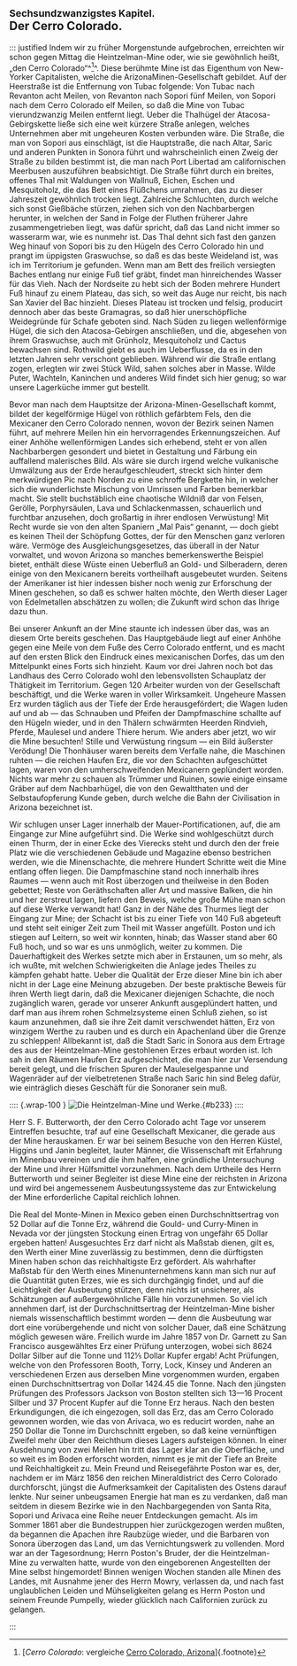 ## <small>Sechsundzwanzigstes Kapitel.</small><br />Der Cerro Colorado.

::: justified
Indem wir zu früher Morgenstunde aufgebrochen, erreichten wir schon gegen Mittag
die Heintzelman-Mine oder, wie sie gewöhnlich heißt, „den Cerro Colorado“^[^2601]^. Diese
berühmte Mine ist das Eigenthum von New-Yorker Capitalisten, welche die
ArizonaMinen-Gesellschaft gebildet. Auf der Heerstraße ist die Entfernung von
Tubac folgende: Von Tubac nach Revanton acht Meilen, von Revanton nach Sopori
fünf Meilen, von Sopori nach dem Cerro Colorado elf Meilen, so daß die Mine von
Tubac vierundzwanzig Meilen entfernt liegt. Ueber die Thalhügel der
Atacosa-Gebirgskette ließe sich eine weit kürzere Straße anlegen, welches
Unternehmen aber mit ungeheuren Kosten verbunden wäre. Die Straße, die man von
Sopori aus einschlägt, ist die Hauptstraße, die nach Altar, Saric und anderen
Punkten in Sonora führt und wahrscheinlich einen Zweig der Straße zu bilden
bestimmt ist, die man nach Port Libertad am californischen Meerbusen auszuführen
beabsichtigt. Die Straße führt durch ein breites, offenes Thal mit Waldungen von
Wallnuß, Eichen, Eschen und Mesquitoholz, die das Bett eines Flüßchens umrahmen,
das zu dieser Jahreszeit gewöhnlich trocken liegt. Zahlreiche Schluchten, durch
welche sich sonst Gießbäche stürzen, ziehen sich von den Nachbarbergen herunter,
in welchen der Sand in Folge der Fluthen früherer Jahre zusammengetrieben liegt,
was dafür spricht, daß das Land nicht immer so wasserarm war, wie es nunmehr
ist. Das Thal dehnt sich fast den ganzen Weg hinauf von Sopori bis zu den Hügeln
des Cerro Colorado hin und prangt im üppigsten Graswuchse, so daß es das beste
Weideland ist, was ich im Territorium je gefunden. Wenn man am Bett des freilich
versiegten Baches entlang nur einige Fuß tief gräbt, findet man hinreichendes
Wasser für das Vieh. Nach der Nordseite zu hebt sich der Boden mehrere Hundert
Fuß hinauf zu einem Plateau, das sich, so weit das Auge nur reicht, bis nach San
Xavier del Bac hinzieht. Dieses Plateau ist trocken und felsig, producirt
dennoch aber das beste Gramagras, so daß hier unerschöpfliche Weidegründe für
Schafe geboten sind. Nach Süden zu liegen wellenförmige Hügel, die sich den
Atacosa-Gebirgen anschließen, und die, abgesehen von ihrem Graswuchse, auch mit
Grünholz, Mesquitoholz und Cactus bewachsen sind. Rothwild giebt es auch im
Ueberflusse, da es in den letzten Jahren sehr verschont geblieben. Während wir
die Straße entlang zogen, erlegten wir zwei Stück Wild, sahen solches aber in
Masse. Wilde Puter, Wachteln, Kaninchen und anderes Wild findet sich hier genug;
so war unsere Lagerküche immer gut bestellt.

Bevor man nach dem Hauptsitze der Arizona-Minen-Gesellschaft kommt, bildet der
kegelförmige Hügel von röthlich gefärbtem Fels, den die Mexicaner den Cerro
Colorado nennen, wovon der Bezirk seinen Namen führt, auf mehrere Meilen hin ein
hervorragendes Erkennungszeichen. Auf einer Anhöhe wellenförmigen Landes sich
erhebend, steht er von allen Nachbarbergen gesondert und bietet in Gestaltung
und Färbung ein auffallend malerisches Bild. Als wäre sie durch irgend welche
vulkanische Umwälzung aus der Erde heraufgeschleudert, streckt sich hinter dem
merkwürdigen Pic nach Norden zu eine schroffe Bergkette hin, in welcher sich die
wunderlichste Mischung von Umrissen und Farben bemerkbar macht. Sie stellt
buchstäblich eine chaotische Wildniß dar von Felsen, Gerölle, Porphyrsäulen,
Lava und Schlackenmassen, schauerlich und furchtbar anzusehen, doch großartig in
ihrer endlosen Verwüstung! Mit Recht wurde sie von den alten Spaniern „Mal Pais“
genannt, — doch giebt es keinen Theil der Schöpfung Gottes, der für den Menschen
ganz verloren wäre. Vermöge des Ausgleichungsgesetzes, das überall in der Natur
vorwaltet, und wovon Arizona so manches bemerkenswerthe Beispiel bietet, enthält
diese Wüste einen Ueberfluß an Gold- und Silberadern, deren einige von den
Mexicanern bereits vortheilhaft ausgebeutet wurden. Seitens der Amerikaner ist
hier indessen bisher noch wenig zur Erforschung der Minen geschehen, so daß es
schwer halten möchte, den Werth dieser Lager von Edelmetallen abschätzen zu
wollen; die Zukunft wird schon das Ihrige dazu thun.

Bei unserer Ankunft an der Mine staunte ich indessen über das, was an diesem
Orte bereits geschehen. Das Hauptgebäude liegt auf einer Anhöhe gegen eine Meile
von dem Fuße des Cerro Colorado entfernt, und es macht auf den ersten Blick den
Eindruck eines mexicanischen Dorfes, das um den Mittelpunkt eines Forts sich
hinzieht. Kaum vor drei Jahren noch bot das Landhaus des Cerro Colorado wohl den
lebensvollsten Schauplatz der Thätigkeit im Territorium. Gegen 120 Arbeiter
wurden von der Gesellschaft beschäftigt, und die Werke waren in voller
Wirksamkeit. Ungeheure Massen Erz wurden täglich aus der Tiefe der Erde
herausgefördert; die Wagen luden auf und ab — das Schnauben und Pfeifen der
Dampfmaschine schallte auf den Hügeln wieder, und in den Thälern schwärmten
Heerden Rindvieh, Pferde, Maulesel und andere Thiere herum. Wie anders aber
jetzt, wo wir die Mine besuchten! Stille und Verwüstung ringsum — ein Bild
äußerster Verödung! Die Thonhäuser waren bereits dem Verfalle nahe, die
Maschinen ruhten — die reichen Haufen Erz, die vor den Schachten aufgeschüttet
lagen, waren von den umherschweifenden Mexicanern geplündert worden. Nichts war
mehr zu schauen als Trümmer und Ruinen, sowie einige einsame Gräber auf dem
Nachbarhügel, die von den Gewaltthaten und der Selbstaufopferung Kunde geben,
durch welche die Bahn der Civilisation in Arizona bezeichnet ist.

Wir schlugen unser Lager innerhalb der Mauer-Portificationen, auf, die am
Eingange zur Mine aufgeführt sind. Die Werke sind wohlgeschützt durch einen
Thurm, der in einer Ecke des Vierecks steht und durch den der freie Platz wie
die verschiedenen Gebäude und Magazine ebenso bestrichen werden, wie die
Minenschachte, die mehrere Hundert Schritte weit die Mine entlang offen liegen.
Die Dampfmaschine stand noch innerhalb ihres Raumes — wenn auch mit Rost
überzogen und theilweise in den Boden gebettet; Reste von Geräthschaften aller
Art und massive Balken, die hin und her zerstreut lagen, liefern den Beweis,
welche große Mühe man schon auf diese Werke verwandt hat! Ganz in der Nähe des
Thurmes liegt der Eingang zur Mine; der Schacht ist bis zu einer Tiefe von 140
Fuß abgeteuft und steht seit einiger Zeit zum Theil mit Wasser angefüllt. Poston
und ich stiegen auf Leitern, so weit wir konnten, hinab; das Wasser stand aber
60 Fuß hoch, und so war es uns unmöglich, weiter zu kommen. Die Dauerhaftigkeit
des Werkes setzte mich aber in Erstaunen, um so mehr, als ich wußte, mit welchen
Schwierigkeiten die Anlage jedes Theiles zu kämpfen gehabt hatte. Ueber die
Qualität der Erze dieser Mine bin ich aber nicht in der Lage eine Meinung
abzugeben. Der beste praktische Beweis für ihren Werth liegt darin, daß die
Mexicaner diejenigen Schachte, die noch zugänglich waren, gerade vor unserer
Ankunft ausgeplündert hatten, und darf man aus ihrem rohen Schmelzsysteme einen
Schluß ziehen, so ist kaum anzunehmen, daß sie ihre Zeit damit verschwendet
hätten, Erz von winzigem Werthe zu rauben und es durch ein Apachenland über die
Grenze zu schleppen! Allbekannt ist, daß die Stadt Saric in Sonora aus dem
Ertrage des aus der Heintzelman-Mine gestohlenen Erzes erbaut worden ist. Ich
sah in den Räumen Haufen Erz aufgeschichtet, die man hier zur Versendung bereit
gelegt, und die frischen Spuren der Mauleselgespanne und Wagenräder auf der
vielbetretenen Straße nach Saric hin sind Beleg dafür, wie einträglich dieses
Geschäft für die Sonoraner sein muß.

:::: {.wrap-100 }
![Die Heintzelman-Mine und Werke.](Abenteuer_im_Apachenlande_0233.jpg "Die Heintzelman-Mine und Werke."){#b233}
::::

Herr S. F. Butterworth, der den Cerro Colorado acht Tage vor unserem Eintreffen
besuchte, traf auf eine Gesellschaft Mexicaner, die gerade aus der Mine
herauskamen. Er war bei seinem Besuche von den Herren Küstel, Higgins und Janin
begleitet, lauter Männer, die Wissenschaft mit Erfahrung im Minenbau vereinen
und die ihm halfen, eine gründliche Untersuchung der Mine und ihrer Hülfsmittel
vorzunehmen. Nach dem Urtheile des Herrn Butterworth und seiner Begleiter ist
diese Mine eine der reichsten in Arizona und wird bei angemessenem
Ausbeutungssysteme das zur Entwickelung der Mine erforderliche Capital reichlich
lohnen.

Die Real del Monte-Minen in Mexico geben einen Durchschnittsertrag von 52 Dollar
auf die Tonne Erz, während die Gould- und Curry-Minen in Nevada vor der jüngsten
Stockung einen Ertrag von ungefähr 65 Dollar ergeben hatten! Ausgesuchtes Erz
darf nicht als Maßstab dienen, gilt es, den Werth einer Mine zuverlässig zu
bestimmen, denn die dürftigsten Minen haben schon das reichhaltigste Erz
gefördert. Als wahrhafter Maßstab für den Werth eines Minenunternehmens kann man
sich nur auf die Quantität guten Erzes, wie es sich durchgängig findet, und auf
die Leichtigkeit der Ausbeutung stützen, denn nichts ist unsicherer, als
Schätzungen auf außergewöhnliche Fälle hin vorzunehmen. So viel ich annehmen
darf, ist der Durchschnittsertrag der Heintzelman-Mine bisher niemals
wissenschaftlich bestimmt worden — denn die Ausbeutung war dort eine
vorübergehende und nicht von solcher Dauer, daß eine Schätzung möglich gewesen
wäre. Freilich wurde im Jahre 1857 von Dr. Garnett zu San Francisco ausgewähltes
Erz einer Prüfung unterzogen, wobei sich 8624 Dollar Silber auf die Tonne und
112⅕ Dollar Kupfer ergab! Acht Prüfungen, welche von den Professoren Booth,
Torry, Lock, Kinsey und Anderen an verschiedenen Erzen aus derselben Mine
vorgenommen wurden, ergaben einen Durchschnittsertrag von Dollar 1424.45 die
Tonne. Nach den jüngsten Prüfungen des Professors Jackson von Boston stellten
sich 13—16 Procent Silber und 37 Procent Kupfer auf die Tonne Erz heraus. Nach
den besten Erkundigungen, die ich eingezogen, soll das Erz, das am Cerro
Colorado gewonnen worden, wie das von Arivaca, wo es reducirt worden, nahe an 250
Dollar die Tonne im Durchschnitt ergeben, so daß keine vernünftigen Zweifel mehr
über den Reichthum dieses Lagers aufsteigen können. In einer Ausdehnung von
zwei Meilen hin tritt das Lager klar an die Oberfläche, und so weit es im Boden
erforscht worden, nimmt es je mit der Tiefe an Breite und Reichhaltigkeit zu.
Mein Freund und Reisegefährte Poston war es, der, nachdem er im März 1856 den
reichen Mineraldistrict des Cerro Colorado durchforscht, jüngst die
Aufmerksamkeit der Capitalisten des Ostens darauf lenkte. Nur seiner unbeugsamen
Energie hat man es zu verdanken, daß man seitdem in diesem Bezirke wie in den
Nachbargegenden von Santa Rita, Sopori und Arivaca eine Reihe neuer Entdeckungen
gemacht. Als im Sommer 1861 aber die Bundestruppen hier zurückgezogen werden
mußten, da begannen die Apachen ihre Raubzüge wieder, und die Barbaren von
Sonora überzogen das Land, um das Vernichtungswerk zu vollenden. Mord war an der
Tagesordnung; Herrn Poston's Bruder, der die Heintzelman-Mine zu verwalten
hatte, wurde von den eingeborenen Angestellten der Mine selbst hingemordet!
Binnen wenigen Wochen standen alle Minen des Landes, mit Ausnahme jener des
Herrn Mowry, verlassen da, und nach fast unglaublichen Leiden und Mühseligkeiten
gelang es Herrn Poston und seinem Freunde Pumpelly, wieder glücklich nach
Californien zurück zu gelangen.

:::


[^2601]: [*Cerro Colorado*: vergleiche [Cerro Colorado, Arizona](https://en.wikipedia.org/wiki/Cerro_Colorado,_Arizona)]{.footnote}
